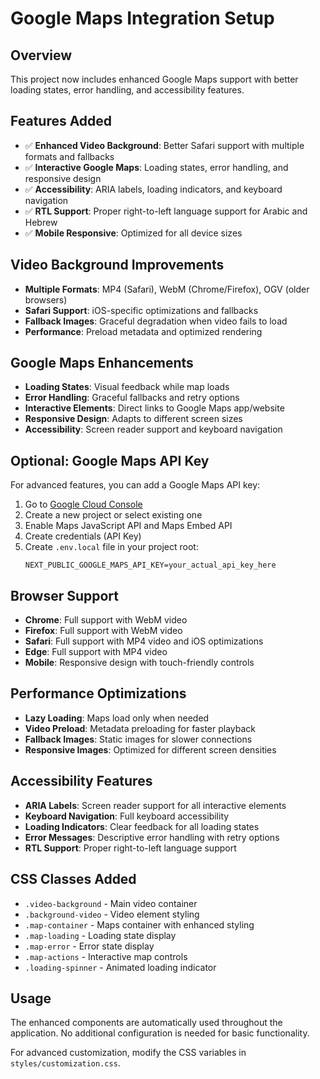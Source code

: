 # Google Maps Integration Setup

## Overview

This project now includes enhanced Google Maps support with better loading states, error handling, and accessibility features.

## Features Added

- ✅ **Enhanced Video Background**: Better Safari support with multiple formats and fallbacks
- ✅ **Interactive Google Maps**: Loading states, error handling, and responsive design
- ✅ **Accessibility**: ARIA labels, loading indicators, and keyboard navigation
- ✅ **RTL Support**: Proper right-to-left language support for Arabic and Hebrew
- ✅ **Mobile Responsive**: Optimized for all device sizes

## Video Background Improvements

- **Multiple Formats**: MP4 (Safari), WebM (Chrome/Firefox), OGV (older browsers)
- **Safari Support**: iOS-specific optimizations and fallbacks
- **Fallback Images**: Graceful degradation when video fails to load
- **Performance**: Preload metadata and optimized rendering

## Google Maps Enhancements

- **Loading States**: Visual feedback while map loads
- **Error Handling**: Graceful fallbacks and retry options
- **Interactive Elements**: Direct links to Google Maps app/website
- **Responsive Design**: Adapts to different screen sizes
- **Accessibility**: Screen reader support and keyboard navigation

## Optional: Google Maps API Key

For advanced features, you can add a Google Maps API key:

1. Go to [Google Cloud Console](https://console.cloud.google.com/apis/credentials)
2. Create a new project or select existing one
3. Enable Maps JavaScript API and Maps Embed API
4. Create credentials (API Key)
5. Create `.env.local` file in your project root:
   ```
   NEXT_PUBLIC_GOOGLE_MAPS_API_KEY=your_actual_api_key_here
   ```

## Browser Support

- **Chrome**: Full support with WebM video
- **Firefox**: Full support with WebM video
- **Safari**: Full support with MP4 video and iOS optimizations
- **Edge**: Full support with MP4 video
- **Mobile**: Responsive design with touch-friendly controls

## Performance Optimizations

- **Lazy Loading**: Maps load only when needed
- **Video Preload**: Metadata preloading for faster playback
- **Fallback Images**: Static images for slower connections
- **Responsive Images**: Optimized for different screen densities

## Accessibility Features

- **ARIA Labels**: Screen reader support for all interactive elements
- **Keyboard Navigation**: Full keyboard accessibility
- **Loading Indicators**: Clear feedback for all loading states
- **Error Messages**: Descriptive error handling with retry options
- **RTL Support**: Proper right-to-left language support

## CSS Classes Added

- `.video-background` - Main video container
- `.background-video` - Video element styling
- `.map-container` - Maps container with enhanced styling
- `.map-loading` - Loading state display
- `.map-error` - Error state display
- `.map-actions` - Interactive map controls
- `.loading-spinner` - Animated loading indicator

## Usage

The enhanced components are automatically used throughout the application. No additional configuration is needed for basic functionality.

For advanced customization, modify the CSS variables in `styles/customization.css`.
